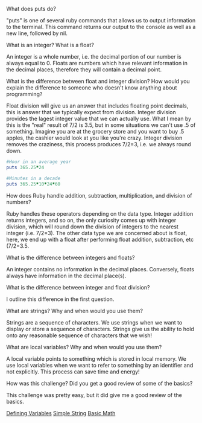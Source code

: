 What does puts do?

"puts" is one of several ruby commands that allows us to output information to the terminal. This command returns our output to the console as well as a new line, followed by nil.

What is an integer? What is a float?

An integer is a whole number, i.e. the decimal portion of our number is always equal to 0. Floats are numbers which have relevant information in the decimal places, therefore they will contain a decimal point.

What is the difference between float and integer division? How would you explain the difference to someone who doesn't know anything about programming?

Float division will give us an answer that includes floating point decimals, this is answer that we typically expect from division. Integer division provides the lagest integer value that we can actually use. What I mean by this is the "real" result of 7/2 is 3.5, but in some situations we can't use .5 of something. Imagine you are at the grocery store and you want to buy .5 apples, the cashier would look at you like you're crazy. Integer division removes the craziness, this process produces 7/2=3, i.e. we always round down.

```ruby
#Hour in an average year
puts 365.25*24

#Minutes in a decade
puts 365.25*10*24*60
```
How does Ruby handle addition, subtraction, multiplication, and division of numbers?

Ruby handles these operators depending on the data type. Integer addition returns integers, and so on, the only curiosity comes up with integer division, which will round down the division of integers to the nearest integer (i.e. 7/2=3). The other data type we are concerned about is float, here, we end up with a float after performing float addition, subtraction, etc (7/2=3.5.

What is the difference between integers and floats?

An integer contains no information in the decimal places. Conversely, floats always have information in the decimal place(s).

What is the difference between integer and float division?

I outline this difference in the first question.

What are strings? Why and when would you use them?

Strings are a sequence of characters. We use strings when we want to display or store a sequence of characters. Strings give us the ability to hold onto any reasonable sequence of characters that we wish!

What are local variables? Why and when would you use them?

A local variable points to something which is stored in local memory. We use local variables when we want to refer to something by an identifier and not explicitly. This process can save time and energy!

How was this challenge? Did you get a good review of some of the basics?

This challenge was pretty easy, but it did give me a good review of the basics.

[Defining Variables](https://github.com/seanfromiran/phase-0/blob/master/week-4/defining-variables.rb)
[Simple String](hhttps://github.com/seanfromiran/phase-0/blob/master/week-4/simple-string.rb)
[Basic Math](https://github.com/seanfromiran/phase-0/blob/master/week-4/basic-math.rb)